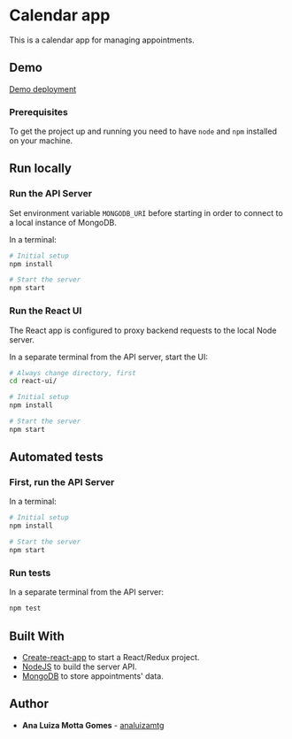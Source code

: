 # Calendar app

This is a calendar app for managing appointments.

## Demo
[Demo deployment](https://calendar-appointment.herokuapp.com/)

### Prerequisites

To get the project up and running you need to have `node` and `npm` installed on your machine.

## Run locally

### Run the API Server

Set environment variable `MONGODB_URI` before starting in order to connect to a local instance of MongoDB.

In a terminal:

```bash
# Initial setup
npm install

# Start the server
npm start
```

### Run the React UI

The React app is configured to proxy backend requests to the local Node server.

In a separate terminal from the API server, start the UI:

```bash
# Always change directory, first
cd react-ui/

# Initial setup
npm install

# Start the server
npm start
```
## Automated tests

### First, run the API Server

In a terminal:

```bash
# Initial setup
npm install

# Start the server
npm start
```

### Run tests

In a separate terminal from the API server:

```bash
npm test
```

## Built With

* [Create-react-app](https://github.com/facebookincubator/create-react-app) to start a React/Redux project.
* [NodeJS](https://nodejs.org/en/) to build the server API.
* [MongoDB](https://www.mongodb.com/) to store appointments' data.


## Author

* **Ana Luiza Motta Gomes** - [analuizamtg](https://github.com/analuizamtg)
